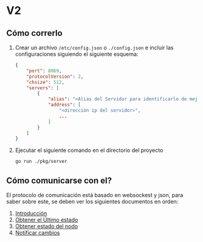 # V2
## Cómo correrlo

1. Crear un archivo `/etc/config.json` o `./config.json` e incluir las configuraciones siguiendo el siguiente esquema:
    ```json
    {
        "port": 8069,
        "protocolVersion": 2,
        "chsize": 512,
        "servers": [
            {
                "alias": "<Alias del Servidor para identificarlo de mejor forma>",
                "address": [
                    "<dirección ip del servidor>",
                    ...
                ]
            }
        ]
    }
    ```

2. Ejecutar el siguiente comando en el directorio del proyecto
    ```sh
    go run ./pkg/server
    ```

## Cómo comunicarse con el?
El protocolo de comunicación está basado en websockest y json, para saber sobre este, se deben ver los siguientes documentos en orden:
1. [Introducción](./protocol/basis.md)
2. [Obtener el Último estado](./protocol/get-latest.md)
2. [Obtener estado del nodo](./protocol/get-status.md)
3. [Notificar cambios](./protocol/actions.md)
